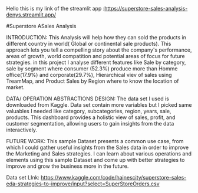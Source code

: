 Hello this is my link of the streamlit app :https://superstore-sales-analysis-denys.streamlit.app/


#Superstore ASales Analysis

INTRODUCTION: This Analysis will help how they can sold the products in different country in world( Global or continental sale products). This approach lets you tell a compelling story about the company's performance, areas of growth, world compatition and potential areas of focus for future strategies. in this project I analyse different features like Sale by category, sale by segment where consumer (52.3%) produce more than Homme office(17.9%) and corporate(29.7%), Hierarchical viev of sales using TreamMap, and Product Sales by Region where to know the location of market.

DATA/ OPERATION ABSTRACTIONS DESIGN: The data set I used is downloaded from Kaggle. Data set contain more variables but I picked same valuables I needed like category, subcategories, region, years, sale, products. This dashboard provides a holistic view of sales, profit, and customer segmentation, allowing users to gain insights from the data interactively.

FUTURE WORK: This sample Dataset presents a common use case, from which I could gather useful insights from the Sales data in order to improve the Marketing and Sales strategies. I can learn about various operations and elements using this sample Dataset and come up with better strategies to improve and grow the business more in the future.

Data set LInk: https://www.kaggle.com/code/hainescity/superstore-sales-eda-strategies-to-improve/input?select=SuperStoreOrders.csv
